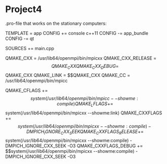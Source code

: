 # Project4

.pro-file that works on the stationary computers:

TEMPLATE = app
CONFIG += console c++11
CONFIG -= app_bundle
CONFIG -= qt

SOURCES += main.cpp

QMAKE_CXX = /usr/lib64/openmpi/bin/mpicxx
QMAKE_CXX_RELEASE = $$QMAKE_CXX
QMAKE_CXX_DEBUG = $$QMAKE_CXX
QMAKE_LINK = $$QMAKE_CXX
QMAKE_CC = /usr/lib64/openmpi/bin/mpicc

QMAKE_CFLAGS += $$system(/usr/lib64/openmpi/bin/mpicc --showme:compile)
QMAKE_LFLAGS += $$system(/usr/lib64/openmpi/bin/mpicxx --showme:link)
QMAKE_CXXFLAGS += $$system(/usr/lib64/openmpi/bin/mpicxx --showme:compile) -DMPICH_IGNORE_CXX_SEEK
QMAKE_CXXFLAGS_RELEASE += $$system(/usr/lib64/openmpi/bin/mpicxx --showme:compile) -DMPICH_IGNORE_CXX_SEEK -O3
QMAKE_CXXFLAGS_DEBUG += $$system(/usr/lib64/openmpi/bin/mpicxx --showme:compile) -DMPICH_IGNORE_CXX_SEEK -O3
